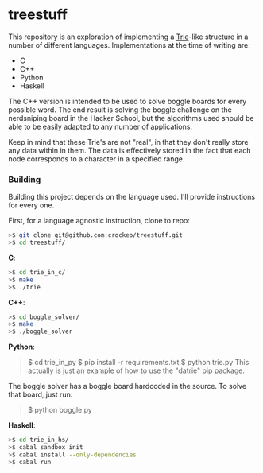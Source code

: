 # treestuff

This repository is an exploration of implementing a
[Trie](http://en.wikipedia.org/wiki/Trie)-like structure in a number of
different languages. Implementations at the time of writing are:

* C
* C++
* Python
* Haskell

The C++ version is intended to be used to solve boggle boards for every possible
word. The end result is solving the boggle challenge on the nerdsniping board in
the Hacker School, but the algorithms used should be able to be easily adapted
to any number of applications.

Keep in mind that these Trie's are not "real", in that they don't really store
any data within in them. The data is effectively stored in the fact that each
node corresponds to a character in a specified range.

### Building

Building this project depends on the language used. I'll provide instructions
for every one.

First, for a language agnostic instruction, clone to repo:

```bash
>$ git clone git@github.com:crockeo/treestuff.git
>$ cd treestuff/
```

**C**:

```bash
>$ cd trie_in_c/
>$ make
>$ ./trie
```

**C++**:

```bash
>$ cd boggle_solver/
>$ make
>$ ./boggle_solver
```

**Python**:

>$ cd trie_in_py
>$ pip install -r requirements.txt
>$ python trie.py
This actually is just an example of how to use the "datrie" pip package.

The boggle solver has a boggle board hardcoded in the source. To solve that board, just run:
>$ python boggle.py

**Haskell**:

```bash
>$ cd trie_in_hs/
>$ cabal sandbox init
>$ cabal install --only-dependencies
>$ cabal run
```
